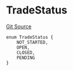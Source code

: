 # TradeStatus
[Git Source](https://github.com/larrythecucumber321/protocol/blob/aabf2c9d4120808940fb3be9193cb66ea71ac351/contracts/plugins/trading/GnosisTrade.sol)


```solidity
enum TradeStatus {
    NOT_STARTED,
    OPEN,
    CLOSED,
    PENDING
}
```

